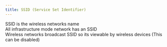 ```yaml
---
title: SSID (Service Set Identifier)
---
```


SSID is the wireless networks name  
All infrastructure mode network has an SSID  
Wireless networks broadcast SSID so its viewable by wireless devices (This can be disabled)
